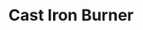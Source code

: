 ---
title: "Cast Iron Burner"
description: "CIB00SC"
draft: false
image1 : 
  - name : "images/portfolio/Cast-iron-burner/CIB00SC.jpg"
bg_image: "images/BurnerGroup.jpg"
category: "Cast Iron Burner"
information:
  - label : "Item"
    info : "CIB00SC"
  - label : "Material"
    info : "Cast Iron"
  - label : "Finished"
    info : "Black Painted"
  - label : "Size"
    info : '15-3/4" x 4-3/4"'
---
